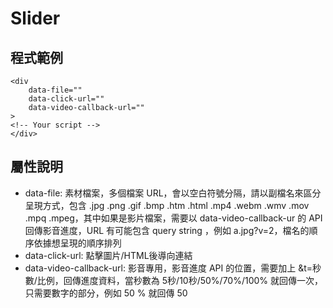 # Slider
## 程式範例
```
<div
    data-file=""
    data-click-url=""
    data-video-callback-url=""
>
<!-- Your script -->
</div>
```

## 屬性說明
 - data-file: 素材檔案，多個檔案 URL，會以空白符號分隔，請以副檔名來區分呈現方式，包含 .jpg .png .gif .bmp .htm .html .mp4 .webm .wmv .mov .mpq .mpeg，其中如果是影片檔案，需要以 data-video-callback-ur 的 API 回傳影音進度，URL 有可能包含 query string ，例如 a.jpg?v=2，檔名的順序依據想呈現的順序排列
 - data-click-url: 點擊圖片/HTML後導向連結
 - data-video-callback-url: 影音專用，影音進度 API 的位置，需要加上 &t=秒數/比例，回傳進度資料，當秒數為 5秒/10秒/50%/70%/100% 就回傳一次，只需要數字的部分，例如 50 % 就回傳 50
